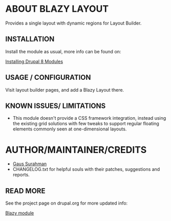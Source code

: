 
# ABOUT BLAZY LAYOUT

Provides a single layout with dynamic regions for Layout Builder.

## INSTALLATION
Install the module as usual, more info can be found on:

[Installing Drupal 8 Modules](https://drupal.org/node/1897420)


## USAGE / CONFIGURATION
Visit layout builder pages, and add a Blazy Layout there.


## KNOWN ISSUES/ LIMITATIONS
* This module doesn't provide a CSS framework integration, instead using the
  existing grid solutions with few tweaks to support regular floating elements
  commonly seen at one-dimensional layouts.


# AUTHOR/MAINTAINER/CREDITS
* [Gaus Surahman](https://www.drupal.org/user/159062)
* CHANGELOG.txt for helpful souls with their patches, suggestions and reports.


## READ MORE
See the project page on drupal.org for more updated info:

[Blazy module](https://drupal.org/project/blazy)
